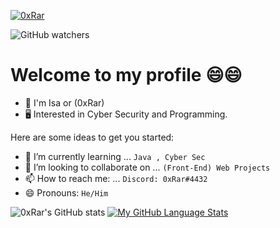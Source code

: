 <p align="left"> <a href="https://twitter.com/fcv9_q" target="blank"><img src="https://img.shields.io/twitter/follow/fcv9_q?logo=twitter&style=for-the-badge" alt="0xRar" /></a> </p> 
<img alt="GitHub watchers" src="https://img.shields.io/github/watchers/0xRar/0xRar?logo=github&style=for-the-badge">


# Welcome to my profile 😄😄
* 👦 I'm Isa or (0xRar)
* 🖥 Interested in Cyber Security and Programming.

Here are some ideas to get you started:
- 🌱 I’m currently learning ... `Java , Cyber Sec`
- 👯 I’m looking to collaborate on ... `(Front-End) Web Projects`
- 📫 How to reach me: ... `Discord: 0xRar#4432`
- 😄 Pronouns: `He/Him`


![0xRar's GitHub stats](https://github-readme-stats.vercel.app/api?username=0xRar&show_icons=true&theme=synthwave)
[![My GitHub Language Stats](https://github-readme-stats.vercel.app/api/top-langs/?username=0xRar&langs_count=5&theme=synthwave)]()
